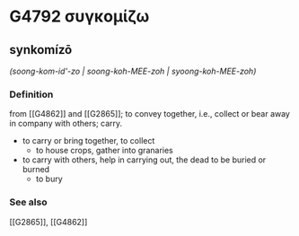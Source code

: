 # G4792 συγκομίζω

## synkomízō

_(soong-kom-id'-zo | soong-koh-MEE-zoh | syoong-koh-MEE-zoh)_

### Definition

from [[G4862]] and [[G2865]]; to convey together, i.e., collect or bear away in company with others; carry.

- to carry or bring together, to collect
  - to house crops, gather into granaries
- to carry with others, help in carrying out, the dead to be buried or burned
  - to bury

### See also

[[G2865]], [[G4862]]

